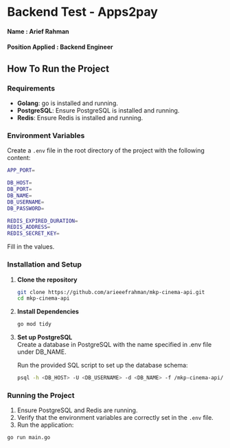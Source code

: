 # Backend Test - Apps2pay
#### Name : Arief Rahman
#### Position Applied : Backend Engineer

## How To Run the Project

### Requirements
- **Golang**: go is installed and running.
- **PostgreSQL**: Ensure PostgreSQL is installed and running.
- **Redis**: Ensure Redis is installed and running.

### Environment Variables
Create a `.env` file in the root directory of the project with the following content:

```bash
APP_PORT=

DB_HOST=
DB_PORT=
DB_NAME=
DB_USERNAME=
DB_PASSWORD=

REDIS_EXPIRED_DURATION=
REDIS_ADDRESS=
REDIS_SECRET_KEY=
```

Fill in the values.

### Installation and Setup

1. **Clone the repository**
   ```bash
   git clone https://github.com/arieeefrahman/mkp-cinema-api.git
   cd mkp-cinema-api
   ```
2. **Install Dependencies**
    ```bash
    go mod tidy
    ```
3. **Set up PostgreSQL**<br> 
    Create a database in PostgreSQL with the name specified in .env file under DB_NAME.
    
    Run the provided SQL script to set up the database schema:
    ```bash
    psql -h <DB_HOST> -U <DB_USERNAME> -d <DB_NAME> -f /mkp-cinema-api/apps2pay_script.sql
    ```

### Running the Project
1. Ensure PostgreSQL and Redis are running.
2. Verify that the environment variables are correctly set in the `.env` file.
3. Run the application:
```bash
go run main.go
```